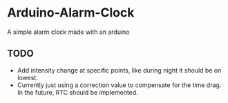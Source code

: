 # Arduino-Alarm-Clock
A simple alarm clock made with an arduino

## TODO
- Add intensity change at specific points, like during night it should be on lowest.
- Currently just using a correction value to compensate for the time drag. In the future, RTC should be implemented.
